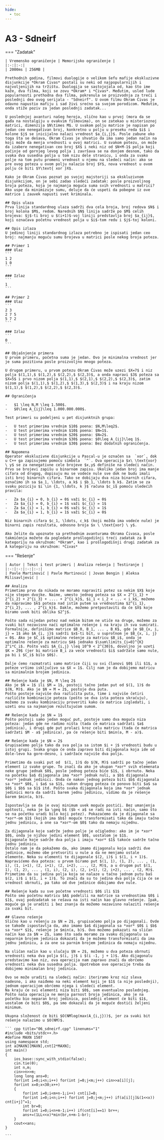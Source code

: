 ```yaml
---
hide:
  - toc
---
```


# A3 - Sdneirf

=== "Zadatak"
	
	| Vremensko ograničenje | Memorijsko ograničenje |
	|:-:|:-:|
	| 2000ms | 256MB |
	
	Prethodnih godina, filmovi duologije o velikom šefu mafije ekskluzivne disjunkcije *Okram Ćivas* postali su neki od najpopularnijih i najvoljenijih na tržištu. Duologija se sastojojala od, kao što ime kaže, dva filma, koji se zovu *Okram* i *Ćivas*. Međutim, usled lude popularnosti prethodna dva filma, pokrenula se proizvodnja za treći i poslednji deo ovog serijala - "Sdneirf". U ovom filmu Okram Ćivas je odavno napustio mafiju i sad živi srećno sa svojom porodicom. Međutim, onda stiže poziv za jedan poslednji zadatak...
	 
	U poslednjoj avanturi našeg heroja, slično kao u prvoj (mora da se gađa na nostalgiju u ovakvim filmovima), on se zatekao u misterioznoj matrici, dimenzija $N\times M$. U svakom polju matrice je napisan po jedan ceo nenegativan broj, konkretno u polju u preseku reda $i$ i kolone $j$ se inicijalno nalazi vrednost $a_{i,j}$. Posle zabune oko toga šta se dešava, Okram Ćivas je shvatio da ima samo jedan način na koji može da menja vrednosti u ovoj matrici. U svakom potezu, on može da izabere nenegativan ceo broj $X$ i neki niz od $N+M-1$ polja koji počinje od gornjeg levog polja i završava se na donjem desnom, tako da svaka dva susedna polja u tom nizu dele stranicu, i onda za svako polje na tom putu promeni vrednost u njemu na sledeći način: ako se pre ovog poteza u ovom polju nalazio broj $Y$, nova vrednost u ovom polju će biti $Y\text{ xor }X$.
	
	Kako je Okram Ćivas poznat po svojoj majstoriji sa ekskluzivnom disjunkcijom, on je sebi zadao sledeći zadatak: posle proizvoljnog broja poteza, koja je najmanja moguća suma svih vrednosti u matrici? Ako uspe da minimizuje sumu, deluje da će uspeti da pobegne iz ove matrice i zauvek napusti svet kriminala.
	
	## Opis ulaza
	Prva linija standardnog ulaza sadrži dva cela broja, broj redova $N$ i broj kolona $M$, redom. Narednih $N$ linija sadrže po $M$ celih brojeva: $j$-ti broj u $(i+1)$-voj liniji predstavlja broj $a_{ij}$, koji označava početnu vrednost polja u $i$-tom redu i $j$-toj koloni.
	
	## Opis izlaza
	U jedinoj liniji standardnog izlaza potrebno je ispisati jedan ceo broj: najmanju moguću sumu brojeva u matrici posle nekog broja poteza.
	
	## Primer 1
	### Ulaz
	```
	1 2
	1 0
	```
	
	### Izlaz
	```
	1
	```
	
	## Primer 2
	### Ulaz
	```
	2 3
	2 7 5
	5 7 2
	```
	
	### Izlaz
	```
	0
	```
	
	## Objašnjenje primera
	U prvom primeru, početna suma je jedan. Ovo je minimalna vrednost jer je suma pozitivna posle proizvoljno mnogo poteza.
	
	U drugom primeru, u prvom potezu Okram Ćivas može uzezi $X=7$ i niz polja $(1,1),$ $(1,2),$ $(2,2),$ $(2,3)$, a onda napravi $3$ poteza sa $X=5$ i prvo nizom polja $(1,1),$ $(2,1),$ $(2,2),$ $(2,3)$, zatim nizom polja $(1,1),$ $(1,2),$ $(1,3),$ $(2,3)$ i na kraju nizom $(1,1),$ $(1,2),$ $(2,2),$ $(2,3)$.
	
	## Ograničenja
	
	-   $1 \leq N,M \leq 1.500$.
	-   $0\leq A_{ij}\leq 1.000.000.000$.
	
	Test primeri su podeljeni u pet disjunktnih grupa:
	
	-   U test primerima vrednim $10$ poena: $N,M\leq2$.
	-   U test primerima vrednim $10$ poena: $N=1$.
	-   U test primerima vrednim $20$ poena: $N=2$.
	-   U test primerima vrednim $30$ poena: $0\leq A_{ij}\leq 1$.
	-   U test primerima vrednim $30$ poena: Bez dodatnih ograničenja.
	
	## Napomena
	Operator ekskluzivne disjunkcije u Pascal-u je označen sa  `xor`, dok u C++ ga zapisujemo pomoću simbola  `^`. Ova operacija $x\ \text{xor} \ y$ se za nenegativne cele brojeve $x,y$ definiše na sledeći način. Prvo se brojevi zapišu u binarnom zapisu. Ukoliko jedan broj ima manje cifara od drugog, dopisuju mu se vodeće nule sve dok ne budu imali isti broj binarnih cifara. Tako se dobijaju dva niza binarnih cifara, označimo ih sa $a_1, \ldots, a_k$ i $b_1, \ldots b_k$. Zatim se za svaku poziciju $i \in {1, \ldots, k }$ računa $c_i$ pomoću sledećih pravila:
	
	-   Za $a_{i} = 0, b_{i} = 0$ važi $c_{i} = 0$
	-   Za $a_{i} = 0, b_{i} = 1$ važi $c_{i} = 1$
	-   Za $a_{i} = 1, b_{i} = 0$ važi $c_{i} = 1$
	-   Za $a_{i} = 1, b_{i} = 1$ važi $c_{i} = 0$
	
	Niz binarnih cifara $c_1, \ldots, c_k$ (koji možda ima vodeće nule) je binarni zapis rezultata, odnosno broja $x \ \text{xor} \ y$.
	
	Ako želite da upoznate sa prethodnim avanturama Okrama Ćivasa, posle takmičenja možete da pogledate prošlogodišnji treći zadatak za B kategoriju na okružnom: *Okram*, kao i prošlogodišnji drugi zadatak za A kategoriju na okružnom: *Ćivas*
	
=== "Rešenje"
	
	| Autor | Tekst i test primeri | Analiza rеšenja | Testiranje |
	|:-:|:-:|:-:|:-:|
	| Pavle Martinović | Pavle Martinović | Jovan Bengin | Aleksa Milisavljević |
	
	## Analiza
	Primetimo prvo da nikada ne moramo napraviti potez sa nekim $X$ koje nije stepen dvojke. Naime, umesto jednog poteza sa $X = 2^{i_1} + 2^{i_2} + 2^{i_3} + .... + 2^{i_k}$, $i_1 < i_2 < ... < i_k$, možemo da napravimo $k$ poteza nad istim putem sa vrednostima $2^{i_1}, 2^{i_2}, ... , 2^{i_k}$. Dakle, možemo pretpostaviti da će $X$ koje biramo uvek biti oblika $2^j$. 
	
	Pošto sada nijedan potez nad nekim bitom ne utiče na druge, možemo za svaki bit nezavisno naći optimalno rešenje i na kraju ih sva sumirati.
	Formalnije, definišimo matrice $B_0, B_1, ... , B_K$, gde je $B_{x, i, j} = 1$ ako $A_{i, j}$ sadrži $x$-ti bit, u suprotnom je $B_{x, i, j} = 0$. Ako je $C_i$ optimalno rešenje za matricu $B_i$, onda je optimalno rešenje za matricu $A$ jednako $\sum\limits_{i=0}^{K} 2^i*C_i$. Pošto važi $A_{i,j} \leq 10^9 < 2^{30}$, dovoljno je uzeti $K = 29$ (jer bi matrice B_i za veće vrednosti $i$ sadržale samo nule, pa bi i $C_i$ bilo $0$).
	
	Dalje ćemo razmatrati samo matrice čiji su svi članovi $0$ ili $1$, a poteze vršimo isključivo sa $X = 1$. Cilj nam je da dobijemo matricu sa minimalnim brojem jedinica.
	
	## Rešenje kada je $N, M \leq 2$
	Ako je $N = 1$ ili $M = 1$, postoji tačno jedan put od $(1, 1)$ do $(N, M)$. Ako je $N = M = 2$, postoje dva puta.
	Pošto postoje najviše dva različita puta, time i najviše četiri različite kombinacije poteza (pošto se dva ista poteza skraćuju), možemo za svaku kombinaciju proveriti kako će matrica izgledati, i uzeti onu sa najmanjom rezultujućom sumom.
	
	## Rešenje kada je $N = 1$
	Pošto postoji samo jedan moguć put, postoje samo dva moguća niza poteza: jedan gde ne radimo ništa (tada će matrica sadržati $a$ jedinica), i drugi gde put prolazi kroz celu matricu (tada će matrica sadržati $M - a$ jedinica), pa će rešenje biti $min(a, M - a)$.
	
	## Rešenje kada je $N = 2$
	Grupisaćemo polja tako da sva polja sa istom $i + j$ vrednosti budu u istoj grupi. Svaka grupa će onda zapravo biti dijagonala koja ide od dole-levo ka gore-desno, i sadržaće najviše dva polja.
	
	Primetimo da svaki put od  $(1, 1)$ do $(N, M)$ sadrži po tačno jedan element iz svake grupe. To znači da ako je ukupan *xor* svih elemenata neke grupe jednak $0$, posle jednog poteza biće $1$, i obrnuto. Neka na početku $a$ dijagonala ima *xor* jednak nuli, a $b$ dijagonala *xor* jednak jedinici. Onda će nakon jednog poteza biti $b$ dijagonala sa *xor* $0$, i $a$ sa $1$, nakon drugog poteza će ponovo biti $a$ sa $0$ i $b$ sa $1$ itd. Pošto svaka dijagonala koja ima *xor* jednak jedinici mora da sadrži barem jednu jedinicu, vidimo da je rešenje barem $min(a, b)$.
	
	Ispostavlja se da je ovaj minimum uvek moguće postići. Bez umanjenja opštosti, neka je $a \geq b$ ($b < a$ se radi na isti način, samo što se na početku uradi bilo koji potez). Pokazaćemo da je dijagonale sa *xor*-om $1$ (kojih ima $b$) moguće transformisati tako da imaju tačno jednu jedinicu, a one sa *xor*-om $0$ tako da nemaju nijednu.
	
	Za dijagonale koje sadrže jedno polje je očigledno: ako im je *xor* $0$, onda je njihov jedini element $0$, uostalom je $1$.
	Dijagonale koje sadrže dva polja i imaju *xor* $1$ takoće sadrže tačno jednu jedinicu.
	Ostalo nam je da pokažemo da, ako imamo dijagonalu koja sadrži dve jedinice, možemo obe pretvoriti u nule a da ne menjamo ostale elemente. Neka su elementi te dijagonale $(2, i)$ i $(1, i + 1)$. Napravićemo dva poteza: u prvom biramo put $(1, 1), (1, 2), ... , (1, i), (1, i+1), (2, i+1), (2, i+2), ..., (2, M)$, a u drugom put $(1, 1), (1, 2), ... , (1, i), (2, i), (2, i+1), (2, i+2), ... , (2, M)$. Primetimo da su jedina polja koja se nalaze u tačno jednom putu baš $(2, i)$ i $(1, i + 1)$. To znači da su to jedina dva polja čija će se vrednost obrnuti, pa tako od dve jedinice dobijamo dve nule.
	
	## Rešenje kada su sve početne vrednosti $0$ ili $1$
	Pošto smo početnu matricu $A$ podelili na matrice sa vrednostima $0$ i $1$, ovaj podzadatak se rešava na isti način kao glavno rešenje. Ipak, moguće ga je uraditi i bez znanja da možemo nezavisno nalaziti rešenje za svaki bit.
	
	## Glavno rešenje
	Slično kao u rešenju za $N = 2$, grupisaćemo polja po dijagonali. Ovde se takođe ispostavlja da, ako imamo $a$ dijagonala sa *xor* $0$ i $b$ sa *xor* $1$, rešenje je $min(a, b)$. Ovo možemo pokazati na sličan način kao za $N = 2$, samo što sada moramo za svaku dijagonalu sa neparnim brojem jedinica dokazati da je možemo transformisati da ima jednu jedinicu, a za one sa parnim brojem jedinica da nemaju nijednu.
	
	Na sličan način kao u slučaju $N = 2$, možemo u dva poteza obrnuti vrednosti neka dva polja $(i, j)$ i $(i -1, j + 1)$. Ako dijagonalu predstavimo kao niz, ova operacija nam zapravo znači da obrćemo vrednosti neka dva susedna polja. Upotrebom ove operacije treba da dobijemo minimalan broj jedinica.
	
	Ovo se može uraditi na sledeći način: iteriramo kroz niz sleva nadesno, i ako naiđemo na neki element koji je $1$ (a nije poslednji), jednom operacijom obrćemo njega i sledeći element.
	Na kraju će svi elementi niza biti $0$, sem eventualno poslednjeg. Pošto naša operacija ne menja parnost broja jedinica, ako je na početku bio neparan broj jedinica, poslednji element će biti $1$, uostalom će biti $0$, pa smo dokazali da je moguće dostići željeni minimum.
	
	Ukupna složenost će biti $O(NMlog(max(A_{i,j}))$, jer za svaki bit rešenje nalazimo u $O(NM)$.
	
	``` cpp title="06_sdneirf.cpp" linenums="1"
	#include <bits/stdc++.h>
	#define MAXN 1507
	using namespace std;
	int a[MAXN][MAXN],cnt[2*MAXN];
	int main()
	{
	    ios_base::sync_with_stdio(false);
	    cin.tie(0);
	    int n,m;
	    cin>>n>>m;
	    long long ans=0;
	    for(int i=0;i<n;i++) for(int j=0;j<m;j++) cin>>a[i][j];
	    for(int x=0;x<30;x++)
	    {
	        for(int i=0;i<m+n-1;i++) cnt[i]=0;
	        for(int i=0;i<n;i++) for(int j=0;j<m;j++) if(a[i][j]&(1<<x)) cnt[i+j]^=1;
	        int br=0;
	        for(int i=0;i<n+m-1;i++) if(cnt[i]==1) br++;
	        ans+=(1LL<<x)*min(br,n+m-1-br);
	    }
	    cout<<ans;
	}

	```
